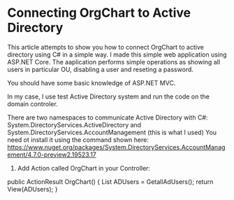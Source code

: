 # Connecting OrgChart to Active Directory

This article attempts to show you how to connect OrgChart to active directory using C# in a simple way. I made this simple web application using ASP.NET Core. The aaplication performs simple operations as showing all users in particular OU, disabling a user and reseting a password.

You should have some basic knowledge of ASP.NET MVC.

In my case, I use test Active Directory system and run the code on the domain controler.

There are two namespaces to communicate Active Directory with C#:
System.DirectoryServices.ActiveDirectory and
System.DirectoryServices.AccountManagement (this is what I used)
You need ot install it using the command shown here: 
https://www.nuget.org/packages/System.DirectoryServices.AccountManagement/4.7.0-preview2.19523.17

1. Add Action called OrgChart in your Controller:

public ActionResult OrgChart()
{
    List<User> ADUsers = GetallAdUsers();
    return View(ADUsers);
}
